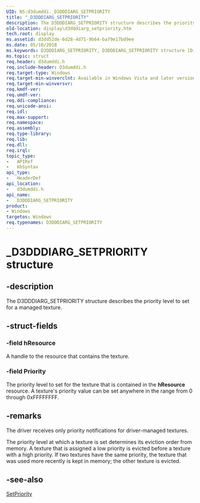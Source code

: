 ```yaml
---
UID: NS:d3dumddi._D3DDDIARG_SETPRIORITY
title: "_D3DDDIARG_SETPRIORITY"
description: The D3DDDIARG_SETPRIORITY structure describes the priority level to set for a managed texture.
old-location: display\d3dddiarg_setpriority.htm
tech.root: display
ms.assetid: d3dd52de-6d28-4d71-9b64-ba79e17bd9ee
ms.date: 05/10/2018
ms.keywords: D3DDDIARG_SETPRIORITY, D3DDDIARG_SETPRIORITY structure [Display Devices], UMDisplayDriver_param_Structs_e416cff1-5cad-4488-a3e2-ea0b42a7cd81.xml, _D3DDDIARG_SETPRIORITY, d3dumddi/D3DDDIARG_SETPRIORITY, display.d3dddiarg_setpriority
ms.topic: struct
req.header: d3dumddi.h
req.include-header: D3dumddi.h
req.target-type: Windows
req.target-min-winverclnt: Available in Windows Vista and later versions of the Windows operating systems.
req.target-min-winversvr: 
req.kmdf-ver: 
req.umdf-ver: 
req.ddi-compliance: 
req.unicode-ansi: 
req.idl: 
req.max-support: 
req.namespace: 
req.assembly: 
req.type-library: 
req.lib: 
req.dll: 
req.irql: 
topic_type:
-	APIRef
-	kbSyntax
api_type:
-	HeaderDef
api_location:
-	d3dumddi.h
api_name:
-	D3DDDIARG_SETPRIORITY
product:
- Windows
targetos: Windows
req.typenames: D3DDDIARG_SETPRIORITY
---
```


# _D3DDDIARG_SETPRIORITY structure


## -description


The D3DDDIARG_SETPRIORITY structure describes the priority level to set for a managed texture. 


## -struct-fields




### -field hResource

A handle to the resource that contains the texture.


### -field Priority

The priority level to set for the texture that is contained in the <b>hResource</b> resource. A texture's priority value can be set anywhere in the range from 0 through 0xFFFFFFFF.


## -remarks



The driver receives only priority notifications for driver-managed textures.

The priority level at which a texture is set determines its eviction order from memory. A texture that is assigned a low priority is evicted before a texture with a high priority. If two textures have the same priority, the texture that was used more recently is kept in memory; the other texture is evicted. 




## -see-also




<a href="https://msdn.microsoft.com/61ac2d28-7aed-4796-8d09-591db936013b">SetPriority</a>
 

 

